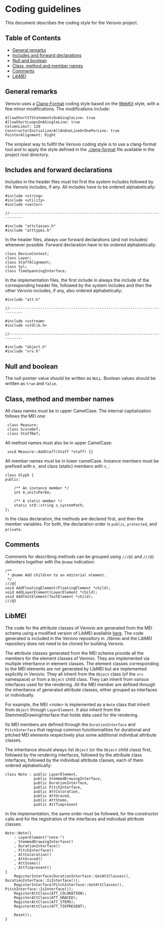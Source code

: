 # Coding guidelines

This document describes the coding style for the Verovio project.

## Table of Contents

* [General remarks](#general-remarks)
* [Includes and forward declarations](#includes-and-forward-declarations)
* [Null and boolean](#null-and-boolean)
* [Class, method and member names](#class-method-and-member-names)
* [Comments](#comments)
* [LibMEI](#libmei)

## General remarks

Verovio uses a [Clang-Format](http://clang.llvm.org/docs/ClangFormat.html) coding style based on the [WebKit](https://webkit.org/code-style-guidelines/) style, with a few minor modifications. The modifications include:

    AllowShortIfStatementsOnASingleLine: true
    AllowShortLoopsOnASingleLine: true
    ColumnLimit: 120
    ConstructorInitializerAllOnOneLineOrOnePerLine: true
    PointerAlignment: Right

The simplest way to fullfil the Verovio coding style is to use a clang-format tool and to apply the style defined in the 
[.clang-format](../.clang-format) file available in the project root directory.

## Includes and forward declarations

Includes in the header files must list first the system includes followed by the Verovio includes, if any. All includes have to be ordered alphabetically:

    #include <string>
    #include <utility>
    #include <vector>
    
    //----------------------------------------------------------------------------
    
    #include "attclasses.h"
    #include "atttypes.h"
    

In the header files, always use forward declarations (and not includes) whenever possible. Forward declaration have to be ordered alphabetically:

    class DeviceContext;
    class Layer;
    class StaffAlignment;
    class Syl;
    class TimeSpanningInterface;


In the implementation files, the first include in always the include of the corresponding header file, followed by the system includes and then the other Verovio includes, if any, also ordered alphabetically:

    #include "att.h"
    
    //----------------------------------------------------------------------------
    
    #include <sstream>
    #include <stdlib.h>
    
    //----------------------------------------------------------------------------
    
    #include "object.h"
    #include "vrv.h"
    
## Null and boolean

The null pointer value should be written as ```NULL```. Boolean values should be written as ```true``` and ```false```.

## Class, method and member names

All class names must be in upper CamelCase. The internal capitalization follows the MEI one:

     class Measure;
     class ScoreDef;
     class StaffDef;
     

All method names must also be in upper CamelCase:

     void Measure::AddStaff(Staff *staff) {}
     
All member names must be in lower camelCase. Instance members must be prefixed with ```m_``` and class (static) members with ```s_```:

    class Glyph {
    public:
    
        /** An instance member */
        int m_unitsPerEm;
        
        /** A static member */
        static std::string s_systemPath;
    };
    
In the class declaration, the methods are declared first, and then the member variables. For both, the declaration order is ```public```, ```protected```, and ```private```.
    
## Comments

Comments for describing methods can be grouped using `///@{` and `///@}` delimiters together with the `@name` indication:

    /**
     * @name Add children to an editorial element.
     */
    ///@{
    void AddFloatingElement(FloatingElement *child);
    void AddLayerElement(LayerElement *child);
    void AddTextElement(TextElement *child);
    ///@}
    
## LibMEI

The code for the attribute classes of Verovio are generated from the MEI schema using a modified version of LibMEI available [here](https://github.com/rism-ch/libmei). The code generated is included in the Verovio repository in ./libmei and the LibMEI repository does not need to be cloned for building Verovio.

The attribute classes generated from the MEI schema provide all the members for the element classes of Verovio. They are implemented via multiple inheritance in element classes. The element classes corresponding to the MEI elements are not generated by LibMEI but are implemented explicitly in Verovio. They all inherit from the `Object` class (of the `vrv` namespace) or from a `Object` child class. They can inherit from various interfaces used for the rendering. All the MEI member are defined through the inheritance of generated attribute classes, either grouped as interfaces or individually.

For example, the MEI &lt;note&gt; is implemented as a `Note` class that inherit from `Object` through `LayerElement`. It also inherit from the StemmedDrawingInterface that holds data used for the rendering.

Its MEI members are defined through the `DurationInterface` and `PitchInterface` that regroup common functionnalities for durational and pitched MEI elements respectively plus some additional individual attribute classes.

The inheritance should always list `Object` (or the `Object` child class) first, followed by the rendering interfaces, followed by the attribute class interfaces, followed by the individual attribute classes, each of them ordered alphabetically:

    class Note : public LayerElement,
                 public StemmedDrawingInterface,
                 public DurationInterface,
                 public PitchInterface,
                 public AttColoration,
                 public AttGraced,
                 public AttStems,
                 public AttTiepresent
                 
In the implementation, the same order must be followed, for the constructor calls and for the registration of the interfaces and individual attribute classes:

    Note::Note()
        : LayerElement("note-")
        , StemmedDrawingInterface()
        , DurationInterface()
        , PitchInterface()
        , AttColoration()
        , AttGraced()
        , AttStems()
        , AttTiepresent()
    {
        RegisterInterface(DurationInterface::GetAttClasses(), DurationInterface::IsInterface());
        RegisterInterface(PitchInterface::GetAttClasses(), PitchInterface::IsInterface());
        RegisterAttClass(ATT_COLORATION);
        RegisterAttClass(ATT_GRACED);
        RegisterAttClass(ATT_STEMS);
        RegisterAttClass(ATT_TIEPRESENT);

        Reset();
    }
